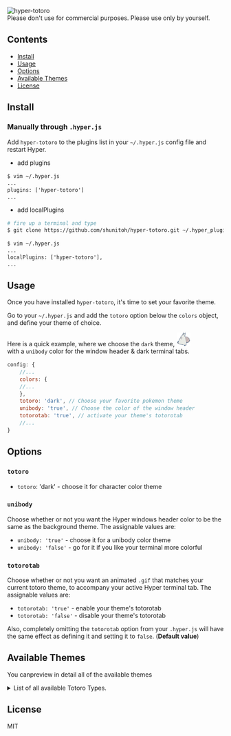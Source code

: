 ![hyper-totoro](https://user-images.githubusercontent.com/10148753/47444314-2ef99980-d7f1-11e8-9b15-9c002bb8e4cf.gif)  
Please don't use for commercial purposes. Please use only by yourself.


## Contents

- [Install](#install)
- [Usage](#usage)
- [Options](#options)
- [Available Themes](#available-themes)
- [License](#license)

## Install

### Manually through `.hyper.js`

Add `hyper-totoro` to the plugins list in your `~/.hyper.js` config file and restart Hyper.

- add plugins
```vim
$ vim ~/.hyper.js
...
plugins: ['hyper-totoro']
...
```
- add localPlugins
```bash
# fire up a terminal and type 
$ git clone https://github.com/shunitoh/hyper-totoro.git ~/.hyper_plugins/local/hyper-totoro
```
```vim
$ vim ~/.hyper.js
...
localPlugins: ['hyper-totoro'],
...
```

## Usage

Once you have installed `hyper-totoro`, it's time to set your favorite theme.

Go to your `~/.hyper.js` and add the `totoro` option below the `colors` object, and define your theme of choice.

Here is a quick example, where we choose the `dark` theme, ![](cursors/dark.gif)  
with a `unibody` color for the window header & dark terminal tabs. 

```js
config: {
    //...
    colors: {
    //...
    },
    totoro: 'dark', // Choose your favorite pokemon theme
    unibody: 'true', // Choose the color of the window header
    totorotab: 'true', // activate your theme's totorotab
    //...
}
```

## Options
### `totoro`

- `totoro`: 'dark' - choose it for character color theme

### `unibody`

Choose whether or not you want the Hyper windows header color to be the same as the background theme.
The assignable values are:

- `unibody: 'true'` - choose it for a unibody color theme
- `unibody: 'false'` - go for it if you like your terminal more colorful

### `totorotab`

Choose whether or not you want an animated `.gif` that matches your current totoro theme, to accompany your active Hyper terminal tab.
The assignable values are:

- `totorotab: 'true'` - enable your theme's totorotab
- `totorotab: 'false'` - disable your theme's totorotab

Also, completely omitting the `totorotab` option from your `.hyper.js` will have the same effect as defining it and setting it to `false`. (**Default value**)


## Available Themes

You canpreview in detail all of the available themes

<details>
<summary>List of all available Totoro Types.</summary>

<br/>

* `Dark`

</details>

## License

MIT

